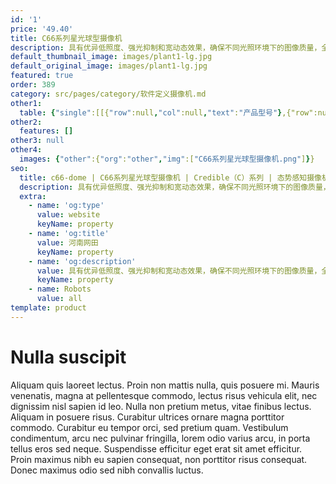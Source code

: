 ```yaml
---
id: '1'
price: '49.40'
title: C66系列星光球型摄像机
description: 具有优异低照度、强光抑制和宽动态效果，确保不同光照环境下的图像质量，全天24小时高清监控。
default_thumbnail_image: images/plant1-lg.jpg
default_original_image: images/plant1-lg.jpg
featured: true
order: 389
category: src/pages/category/软件定义摄像机.md
other1: 
  table: {"single":[[{"row":null,"col":null,"text":"产品型号"},{"row":null,"col":null,"text":"C6650-Z33"},{"row":null,"col":null,"text":"C6620-Z33"},{"row":null,"col":null,"text":"C6620-Z23-Sf"},{"row":null,"col":null,"text":"C6620-Z23"}],[{"row":null,"col":null,"text":"图像传感器"},{"row":null,"col":null,"text":"1/2.7\" 500万像素逐行扫描CMOS"},{"row":null,"col":null,"text":"1/2.7\" 200万像素逐行扫描CMOS"},{"row":null,"col":null,"text":"1/2.7\" 200万像素逐行扫描CMOS"},{"row":null,"col":null,"text":"1/2.7\" 200万像素逐行扫描CMOS"}],[{"row":null,"col":null,"text":"最大分辨率"},{"row":null,"col":null,"text":"2560×1920"},{"row":null,"col":null,"text":"1920×1080"},{"row":null,"col":null,"text":"1920×1080"},{"row":null,"col":null,"text":"1920×1080"}],[{"row":null,"col":null,"text":"低照度"},{"row":null,"col":null,"text":"支持"},{"row":null,"col":null,"text":"支持"},{"row":null,"col":null,"text":"支持"},{"row":null,"col":null,"text":"支持"}],[{"row":null,"col":null,"text":"镜头焦距"},{"row":null,"col":null,"text":"5-165mm"},{"row":null,"col":null,"text":"5-165mm"},{"row":null,"col":null,"text":"5-115mm"},{"row":null,"col":null,"text":"5-115mm"}],[{"row":null,"col":null,"text":"光学变焦倍率"},{"row":null,"col":null,"text":"33倍光学变倍，16倍数字变倍"},{"row":null,"col":null,"text":"33倍光学变倍，16倍数字变倍"},{"row":null,"col":null,"text":"23倍光学变倍，16倍数字变倍"},{"row":null,"col":null,"text":"23倍光学变倍，16倍数字变倍"}],[{"row":null,"col":null,"text":"水平旋转范围"},{"row":null,"col":null,"text":"0°～360°"},{"row":null,"col":null,"text":"0°～360°"},{"row":null,"col":null,"text":"0°～360°"},{"row":null,"col":null,"text":"0°～360°"}],[{"row":null,"col":null,"text":"垂直旋转范围"},{"row":null,"col":null,"text":"-15°～90°"},{"row":null,"col":null,"text":"-15°～90°"},{"row":null,"col":null,"text":"-15°～90°"},{"row":null,"col":null,"text":"-15°～90°"}],[{"row":null,"col":null,"text":"补光方式"},{"row":null,"col":null,"text":"红外"},{"row":null,"col":null,"text":"红外"},{"row":null,"col":null,"text":"红外"},{"row":null,"col":null,"text":"红外"}],[{"row":null,"col":null,"text":"宽动态"},{"row":null,"col":null,"text":"支持"},{"row":null,"col":null,"text":"支持"},{"row":null,"col":null,"text":"支持"},{"row":null,"col":null,"text":"支持"}],[{"row":null,"col":null,"text":"智能分析"},{"row":null,"col":null,"text":"支持"},{"row":null,"col":null,"text":"支持"},{"row":null,"col":null,"text":"支持"},{"row":null,"col":null,"text":"支持"}],[{"row":null,"col":null,"text":"电源"},{"row":null,"col":null,"text":"AC24V，PoE+（IEEE 802.3at）"},{"row":null,"col":null,"text":"AC24V，PoE+（IEEE 802.3at）"},{"row":null,"col":null,"text":"AC24V，PoE+（IEEE 802.3af）"},{"row":null,"col":null,"text":"AC24V，DC12V，PoE+（IEEE 802.3af）"}]]}
other2:
  features: []
other3: null
other4:
  images: {"other":{"org":"other","img":["C66系列星光球型摄像机.png"]}}
seo:
  title: c66-dome | C66系列星光球型摄像机 | Credible（C）系列 | 态势感知摄像机  | 软件定义摄像机 | 机器视觉
  description: 具有优异低照度、强光抑制和宽动态效果，确保不同光照环境下的图像质量，全天24小时高清监控。
  extra:
    - name: 'og:type'
      value: website
      keyName: property
    - name: 'og:title'
      value: 河南网田
      keyName: property
    - name: 'og:description'
      value: 具有优异低照度、强光抑制和宽动态效果，确保不同光照环境下的图像质量，全天24小时高清监控。
      keyName: property
    - name: Robots
      value: all
template: product
---
```


# Nulla suscipit

Aliquam quis laoreet lectus. Proin non mattis nulla, quis posuere mi. Mauris venenatis, magna at pellentesque commodo, lectus risus vehicula elit, nec dignissim nisl sapien id leo. Nulla non pretium metus, vitae finibus lectus. Aliquam in posuere risus. Curabitur ultrices ornare magna porttitor commodo. Curabitur eu tempor orci, sed pretium quam. Vestibulum condimentum, arcu nec pulvinar fringilla, lorem odio varius arcu, in porta tellus eros sed neque. Suspendisse efficitur eget erat sit amet efficitur. Proin maximus nibh eu sapien consequat, non porttitor risus consequat. Donec maximus odio sed nibh convallis luctus.
